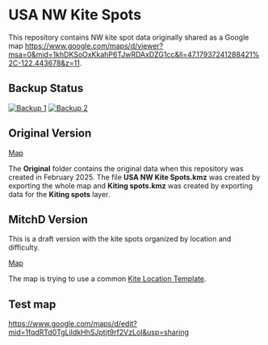 # USA NW Kite Spots

This repository contains NW kite spot data originally shared as a Google map https://www.google.com/maps/d/viewer?msa=0&mid=1khDKSoOxKkahP6TJwRDAxDZG1cc&ll=47.17937241288421%2C-122.443678&z=11. 

## Backup Status
[![Backup 1](https://github.com/nwkiteboarding/nwkitespots/actions/workflows/backup_original.yml/badge.svg)](https://github.com/nwkiteboarding/nwkitespots/actions/workflows/backup_original.yml)
[![Backup 2](https://github.com/nwkiteboarding/nwkitespots/actions/workflows/backup_mitchd.yml/badge.svg)](https://github.com/nwkiteboarding/nwkitespots/actions/workflows/backup_mitchd.yml)

## Original Version

[Map](https://www.google.com/maps/d/viewer?msa=0&mid=1khDKSoOxKkahP6TJwRDAxDZG1cc&ll=47.17937241288421%2C-122.443678&z=11)

The **Original** folder contains the original data when this repository was created in February 2025. The file **USA NW Kite Spots.kmz** was created by exporting the whole map and **Kiting spots.kmz** was created by exporting data for the **Kiting spots** layer.

## MitchD Version

This is a draft version with the kite spots organized by location and difficulty.

[Map](https://www.google.com/maps/d/viewer?mid=1meAuxcw4zf3UYkqQu7KnuG9qFmOrRu8&ll=47.64205147637053%2C-122.23075454290688&z=6)

The map is trying to use a common [Kite Location Template](https://docs.google.com/document/d/1Oz_JDK1d7Mhz_cHhwTFG6ZlSvv0oOhkaF2N3zIWKHg4/edit?usp=sharing).

## Test map
https://www.google.com/maps/d/edit?mid=1fqdRTd0TgLiIdkHhSJptjt9rf2VzLoI&usp=sharing

